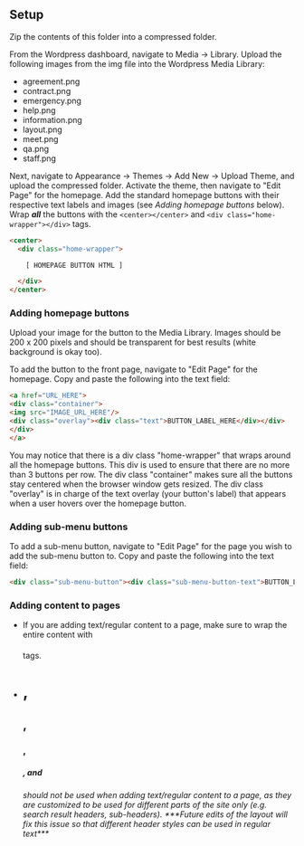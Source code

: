 ## Setup
Zip the contents of this folder into a compressed folder.

From the Wordpress dashboard, navigate to Media -> Library. Upload the following images from the img file into the Wordpress Media Library:
- agreement.png
- contract.png
- emergency.png
- help.png
- information.png
- layout.png
- meet.png
- qa.png
- staff.png

Next, navigate to Appearance -> Themes -> Add New -> Upload Theme, and upload the compressed folder. Activate the theme, then navigate to "Edit Page" for the homepage.
Add the standard homepage buttons with their respective text labels and images (see *Adding homepage buttons* below). Wrap ***all*** the buttons with the `<center></center>` and `<div class="home-wrapper"></div>` tags.

```html
<center>
  <div class="home-wrapper">

    [ HOMEPAGE BUTTON HTML ]

  </div>
</center>
```

### Adding homepage buttons
Upload your image for the button to the Media Library. Images should be 200 x 200 pixels and should be transparent for best results (white background is okay too).

To add the button to the front page, navigate to "Edit Page" for the homepage. Copy and paste the following into the text field:

```html
<a href="URL_HERE">
<div class="container">
<img src="IMAGE_URL_HERE"/>
<div class="overlay"><div class="text">BUTTON_LABEL_HERE</div></div>
</div>
</a>
```

You may notice that there is a div class "home-wrapper" that wraps around all the homepage buttons. This div is used to ensure that there are no more than 3 buttons per row. The div class "container" makes sure all the buttons stay centered when the browser window gets resized. The div class "overlay" is in charge of the text overlay (your button's label) that appears when a user hovers over the homepage button.

### Adding sub-menu buttons
To add a sub-menu button, navigate to "Edit Page" for the page you wish to add the sub-menu button to. Copy and paste the following into the text field:

```html
<div class="sub-menu-button"><div class="sub-menu-button-text">BUTTON_LABEL_HERE</div> <a href=""><span class="link-spanner"></span></a></div><br>
```

### Adding content to pages
- If you are adding text/regular content to a page, make sure to wrap the entire content with <h4></h4> tags.
- <h1>, <h2>, <h3>, <h5>, and <h6> should not be used when adding text/regular content to a page, as they are customized to be used for different parts of the site only (e.g. search result headers, sub-headers). ***Future edits of the layout will fix this issue so that different header styles can be used in regular text***
